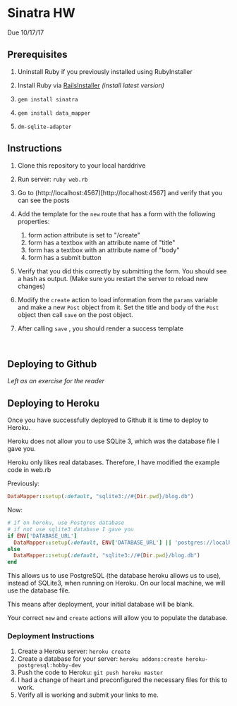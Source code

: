 # Sinatra HW

Due 10/17/17
 
## Prerequisites

1. Uninstall Ruby if you previously installed using RubyInstaller

2. Install Ruby via [RailsInstaller](http://railsinstaller.org/en) *(install latest version)*

3. ```
   gem install sinatra
   ```

4. ```
   gem install data_mapper
   ```

5. ```
   dm-sqlite-adapter
   ```

## Instructions

1. Clone this repository to your local harddrive

2. Run server: `ruby web.rb`

3. Go to (http://localhost:4567)[http://localhost:4567] and verify that you can see the posts

4. Add the template for the `new` route that has a form with the following properties:

   1. form action attribute is set to "/create"
   2. form has a textbox with an attribute name of "title"
   3. form has a textbox with an attribute name of "body"
   4. form has a submit button

5. Verify that you did this correctly by submitting the form. You should see a hash as output. (Make sure you restart the server to reload new changes)

6. Modify the `create` action to load information from the `params` variable and make a new `Post` object from it. Set the title and body of the `Post` object then call `save` on the post object. 

7. After calling `save` , you should render a success template

   ​

## Deploying to Github

*Left as an exercise for the reader*



## Deploying to Heroku

Once you have successfully deployed to Github it is time to deploy to Heroku.

Heroku does not allow you to use SQLite 3, which was the database file I gave you.

Heroku only likes real databases. Therefore, I have modified the example code in web.rb

Previously:

```ruby
DataMapper::setup(:default, "sqlite3://#{Dir.pwd}/blog.db") 

```

Now:

```ruby
# if on heroku, use Postgres database
# if not use sqlite3 database I gave you
if ENV['DATABASE_URL']
  DataMapper::setup(:default, ENV['DATABASE_URL'] || 'postgres://localhost/mydb')
else
  DataMapper::setup(:default, "sqlite3://#{Dir.pwd}/blog.db")
end
```

This allows us to use PostgreSQL (the database heroku allows us to use), instead of SQLite3, when running on Heroku. On our local machine, we will use the database file.

This means after deployment, your initial database will be blank.

Your correct `new` and `create` actions will allow you to populate the database.

### Deployment Instructions

1. Create a Heroku server: `heroku create`
2. Create a database for your server: `heroku addons:create heroku-postgresql:hobby-dev`
3. Push the code to Heroku: `git push heroku master`
4. I had a change of heart and preconfigured the necessary files for this to work.
5. Verify all is working and submit your links to me.
